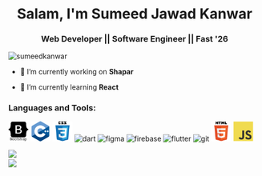 <h1 align="center">Salam, I'm Sumeed Jawad Kanwar</h1>
<h3 align="center">Web Developer || Software Engineer || Fast '26</h3>

<p align="left"> <img src="https://komarev.com/ghpvc/?username=sumeedkanwar&label=Profile%20views&color=0e75b6&style=flat" alt="sumeedkanwar" /> </p>

- 🔭 I’m currently working on **Shapar**

- 🌱 I’m currently learning **React**

<h3 align="left">Languages and Tools:</h3>
<p align="left">
  <img src="https://raw.githubusercontent.com/devicons/devicon/master/icons/bootstrap/bootstrap-plain-wordmark.svg" alt="bootstrap" width="40" height="40"/>
  <img src="https://raw.githubusercontent.com/devicons/devicon/master/icons/cplusplus/cplusplus-original.svg" alt="cplusplus" width="40" height="40"/>
  <img src="https://raw.githubusercontent.com/devicons/devicon/master/icons/css3/css3-original-wordmark.svg" alt="css3" width="40" height="40"/>
  <img src="https://www.vectorlogo.zone/logos/dartlang/dartlang-icon.svg" alt="dart" width="40" height="40"/>
  <img src="https://www.vectorlogo.zone/logos/figma/figma-icon.svg" alt="figma" width="40" height="40"/>
  <img src="https://www.vectorlogo.zone/logos/firebase/firebase-icon.svg" alt="firebase" width="40" height="40"/>
  <img src="https://www.vectorlogo.zone/logos/flutterio/flutterio-icon.svg" alt="flutter" width="40" height="40"/>
  <img src="https://www.vectorlogo.zone/logos/git-scm/git-scm-icon.svg" alt="git" width="40" height="40"/>
  <img src="https://raw.githubusercontent.com/devicons/devicon/master/icons/html5/html5-original-wordmark.svg" alt="html5" width="40" height="40"/>
  <img src="https://raw.githubusercontent.com/devicons/devicon/master/icons/javascript/javascript-original.svg" alt="javascript" width="40" height="40"/>
</p>

![](https://github-readme-streak-stats.herokuapp.com/?user=sumeedkanwar&theme=dark&hide_border=false)<br/>
![](https://github-readme-stats.vercel.app/api/top-langs/?username=sumeedkanwar&theme=dark&hide_border=false&include_all_commits=true&count_private=false&layout=compact)
